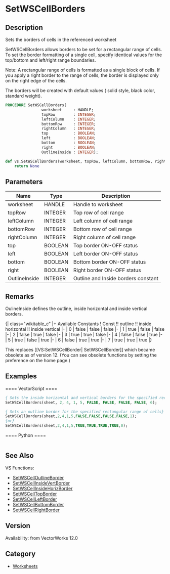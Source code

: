 # SetWSCellBorders

## Description
Sets the borders of cells in the referenced worksheet

SetWSCellBorders allows borders to be set for a rectangular range of cells. To set the border formatting of a single cell, specify identical values for the top/bottom and left/right range boundaries.

Note:
A rectangular range of cells is formatted as a single block of cells. If you apply a right border to the range of cells, the border is displayed only on the right edge of the cells. 

The borders will be created with default values ( solid style, black color, standard weight).

```pascal
PROCEDURE SetWSCellBorders(
				worksheet     : HANDLE;
				topRow        : INTEGER;
				leftColumn    : INTEGER;
				bottomRow     : INTEGER;
				rightColumn   : INTEGER;
				top           : BOOLEAN;
				left          : BOOLEAN;
				bottom        : BOOLEAN;
				right         : BOOLEAN;
				OutlineInside : INTEGER);
```

```python
def vs.SetWSCellBorders(worksheet, topRow, leftColumn, bottomRow, rightColumn, top, left, bottom, right, OutlineInside):
    return None
```

## Parameters
|Name|Type|Description|
|---|---|---|
|worksheet|HANDLE|Handle to worksheet|
|topRow|INTEGER|Top row of cell range|
|leftColumn|INTEGER|Left column of cell range|
|bottomRow|INTEGER|Bottom row of cell range|
|rightColumn|INTEGER|Right column of cell range|
|top|BOOLEAN|Top border ON-OFF status|
|left|BOOLEAN|Left border ON-OFF status|
|bottom|BOOLEAN|Bottom border ON-OFF status|
|right|BOOLEAN|Right border ON-OFF status|
|OutlineInside|INTEGER|Outline and Inside borders constant|

## Remarks
OulineInside defines the outline, inside horizontal and inside vertical borders.

{| class="wikitable_c"
|+ Available Constants
! Const !! outline !! inside horizontal !! inside vertical
|- 
| 0 
| false 
| false 
| false
|- 
| 1 
| true 
| false 
| false
|- 
| 2 
| false 
| true 
| false
|- 
| 3 
| true 
| true 
| false
|- 
| 4 
| false 
| false 
| true
|- 
| 5 
| true 
| false 
| true
|- 
| 6 
| false 
| true 
| true
|- 
| 7 
| true 
| true 
| true
|}


This replaces [[VS:SetWSCellBorder| SetWSCellBorder]] which became obsolete as of version 12. (You can see obsolete functions by setting the preference on the home page.)

## Examples
==== VectorScript ====
```pascal
{ Sets the inside horizontal and vertical borders for the specified rectangular range of cells}
SetWSCellBorders(sheet, 2, 4, 1, 5, FALSE, FALSE, FALSE, FALSE, 6);

{ Sets an outline border for the specified rectangular range of cells}
SetWSCellBorders(sheet,2,4,1,5,FALSE,FALSE,FALSE,FALSE,1);
{or}
SetWSCellBorders(sheet,2,4,1,5,TRUE,TRUE,TRUE,TRUE,0);
```
==== Python ====
```python

```

## See Also
VS Functions:
* [SetWSCellOutlineBorder](SetWSCellOutlineBorder.md) 
* [SetWSCellInsideVertBorder](SetWSCellInsideVertBorder.md) 
* [SetWSCellInsideHorizBorder](SetWSCellInsideHorizBorder.md) 
* [SetWSCellTopBorder](SetWSCellTopBorder.md) 
* [SetWSCellLeftBorder](SetWSCellLeftBorder.md) 
* [SetWSCellBottomBorder](SetWSCellBottomBorder.md) 
* [SetWSCellRightBorder](SetWSCellRightBorder.md)

## Version
Availability: from VectorWorks 12.0

## Category
* [Worksheets](../Categories/Worksheets.md)
